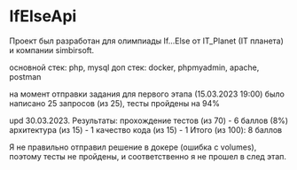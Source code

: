 # IfElseApi

Проект был разработан для олимпиады If...Else от IT_Planet (IT планета) и компании simbirsoft.

основной стек: php, mysql
доп стек: docker, phpmyadmin, apache, postman

на момент отправки задания для первого этапа (15.03.2023 19:00) было написано 25 запросов (из 25), тесты пройдены на 94%

upd 30.03.2023.
  Результаты:
    прохождение тестов (из 70) - 6 баллов (8%)
    архитектура (из 15) - 1
    качество кода (из 15) - 1
    Итого (из 100): 8 баллов
    
  Я не правильно отправил решение в докере (ошибка с volumes), поэтому тесты не пройдены, и соответственно я не прошел в след этап.
